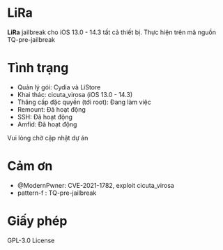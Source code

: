 # LiRa
**LiRa** jailbreak cho iOS 13.0 - 14.3 tất cả thiết bị.
Thực hiện trên mã nguồn TQ-pre-jailbreak
# Tình trạng

* Quản lý gói: Cydia và LiStore
* Khai thác: cicuta_virosa (iOS 13.0 - 14.3)
* Thăng cấp đặc quyền (tới root): Đang làm việc
* Remount: Đã hoạt động
* SSH: Đã hoạt động
* Amfid: Đã hoạt động 

Vui lòng chờ cập nhật dự án

# Cảm ơn

- @ModernPwner: CVE-2021-1782, exploit cicuta_virosa
- pattern-f : TQ-pre-jailbreak

# Giấy phép

GPL-3.0 License
